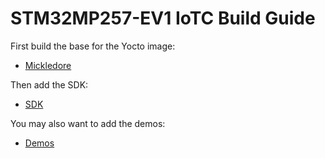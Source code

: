 # STM32MP257-EV1 IoTC Build Guide

First build the base for the Yocto image:
- [Mickledore](./mickledore/STM32MP257-EV1_IoTC_mickledore.md)

Then add the SDK:
- [SDK](../IoTC-SDK/GENERIC-README.md)

You may also want to add the demos:
- [Demos](../Demos/GENERIC-README.md)
